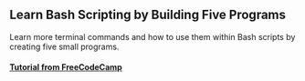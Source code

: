 ## Learn Bash Scripting by Building Five Programs

Learn more terminal commands and how to use them within Bash scripts by creating five small programs.
#### [Tutorial from FreeCodeCamp](https://www.freecodecamp.org/learn/relational-database/learn-bash-scripting-by-building-five-programs/build-five-programs)
